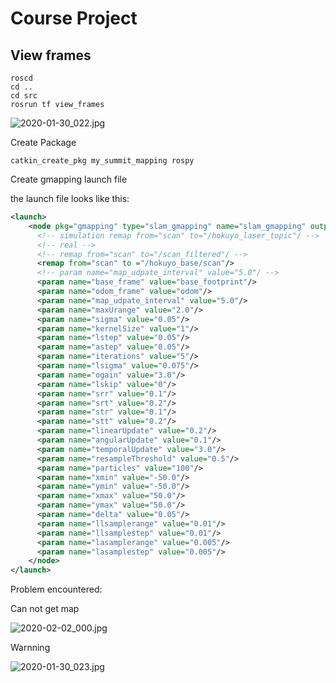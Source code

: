 # Course Project

## View frames

```shell
roscd
cd ..
cd src
rosrun tf view_frames
```

![2020-01-30_022.jpg](https://gitee.com/gdhu/testtingop/raw/master/2020-01-30_022.jpg)

Create Package

```shell
catkin_create_pkg my_summit_mapping rospy
```

Create gmapping launch file

the launch file looks like this:

```xml
<launch>
    <node pkg="gmapping" type="slam_gmapping" name="slam_gmapping" output="screen">
      <!-- simulation remap from="scan" to="/hokuyo_laser_topic"/ -->
      <!-- real -->
      <!-- remap from="scan" to="/scan_filtered"/ -->
      <remap from="scan" to ="/hokuyo_base/scan"/>
      <!-- param name="map_udpate_interval" value="5.0"/ -->
      <param name="base_frame" value="base_footprint"/>
      <param name="odom_frame" value="odom"/>
      <param name="map_udpate_interval" value="5.0"/>
      <param name="maxUrange" value="2.0"/>
      <param name="sigma" value="0.05"/>
      <param name="kernelSize" value="1"/>
      <param name="lstep" value="0.05"/>
      <param name="astep" value="0.05"/>
      <param name="iterations" value="5"/>
      <param name="lsigma" value="0.075"/>
      <param name="ogain" value="3.0"/>
      <param name="lskip" value="0"/>
      <param name="srr" value="0.1"/>
      <param name="srt" value="0.2"/>
      <param name="str" value="0.1"/>
      <param name="stt" value="0.2"/>
      <param name="linearUpdate" value="0.2"/>
      <param name="angularUpdate" value="0.1"/>
      <param name="temporalUpdate" value="3.0"/>
      <param name="resampleThreshold" value="0.5"/>
      <param name="particles" value="100"/>
      <param name="xmin" value="-50.0"/>
      <param name="ymin" value="-50.0"/>
      <param name="xmax" value="50.0"/>
      <param name="ymax" value="50.0"/>
      <param name="delta" value="0.05"/>
      <param name="llsamplerange" value="0.01"/>
      <param name="llsamplestep" value="0.01"/>
      <param name="lasamplerange" value="0.005"/>
      <param name="lasamplestep" value="0.005"/>
    </node>
</launch>
```



Problem encountered:

Can not get map

![2020-02-02_000.jpg](https://gitee.com/gdhu/testtingop/raw/master/2020-02-02_000.jpg)

Warnning

![2020-01-30_023.jpg](https://gitee.com/gdhu/testtingop/raw/master/2020-01-30_023.jpg)

